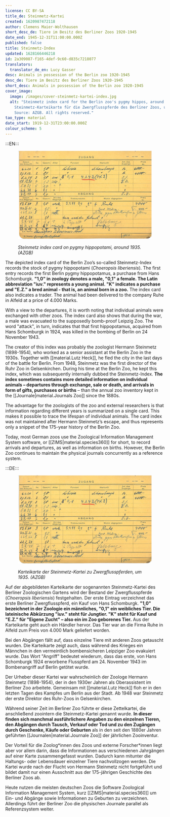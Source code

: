 ```yaml
---
license: CC BY-SA
title_de: Steinmetz-Kartei
created: 1620987472118
author: Clemens Maier-Wolthausen
short_desc_de: Tiere im Besitz des Berliner Zoos 1920-1945
date_end: 1945-12-31T11:00:00.000Z
published: false
title: Steinmetz-Index
updated: 1628166446218
id: 2a309087-f165-4def-9c60-d835c7218077
translators:
  translator_de_en: Lucy Gasser
desc: Animals in possession of the Berlin zoo 1920-1945
desc_de: Tiere im Besitz des Berliner Zoos 1920-1945
short_desc: Animals in possession of the Berlin zoo 1920-1945
cover_image:
  image: /images/cover-steinmetz-kartei-index.jpg
  alt: "Steinmetz index card for the Berlin zoo's pygmy hippos, around 1935.
    Steinmetz-Karteikarte für die Zwergflusspferde des Berliner Zoos, um 1935.
    Source: AZGB. All rights reserved."
tao_type: material
date_start: 1919-12-31T23:00:00.000Z
colour_scheme: 5
---
```


:::EN:::

<figure>

![Index card with handwritten entries on arrival and departure. Columns under arrival: Date of arrival, No., Sex., Age, Place found, Origin, Type of arrival, Price Mk. Columns under departure: Date of departure, No., Sex, Type of departure, Cause of death, Delivered to, Price Mk.](images/cmw/Kartei_Flusspferd1.jpg)

<figcaption>

_Steinmetz index card on pygmy hippopotami, around 1935. (AZGB)_

</figcaption>

</figure>

The depicted index card of the Berlin Zoo’s so-called Steinmetz-Index records the stock of pygmy hippopotami (_Choeropsis liberiensis_). The first entry records the first Berlin pygmy hippopotamus, a purchase from Hans Schomburgk. **"1,0" in zoology denotes a male, "0,1" a female. The Latin abbreviation "iuv." represents a young animal. "K" indicates a purchase and "E.Z." a bred animal - that is, an animal born in a zoo.** The index card also indicates a trader. The animal had been delivered to the company Ruhe in Alfeld at a price of 4.000 Marks. 

With a view to the departures, it is worth noting that individual animals were exchanged with other zoos. The index card also shows that during the war, a male was evacuated to the supposedly bomb-proof Leipzig Zoo. The word "attack", in turn, indicates that that first hippopotamus, acquired from Hans Schomburgk in 1924, was killed in the bombing of Berlin on 24 November 1943.

The creator of this index was probably the zoologist Hermann Steinmetz (1898-1954), who worked as a senior assistant at the Berlin Zoo in the 1930s. Together with [[material.Lutz Heck]], he fled the city in the last days of the battle for Berlin. From 1948, Steinmetz was the first director of the Ruhr Zoo in Gelsenkirchen.
During his time at the Berlin Zoo, he kept this index, which was subsequently internally dubbed the Steinmetz-Index. **The index sometimes contains more detailed information on individual animals – departures through exchange, sale or death, and arrivals in form of gifts, purchases or births** – than the annual zoo inventory kept in the [[Journale|material.Journals Zoo]] since the 1880s.

The advantage for the zoologists of the zoo and external researchers is that information regarding different years is summarized on a single card. This makes it possible to trace the lifespan of individual animals. The card index was not maintained after Hermann Steinmetz’s escape, and thus represents only a snippet of the 175-year history of the Berlin Zoo.

Today, most German zoos use the Zoological Information Management System software, or [[ZIMS|material.species360]] for short, to record arrivals and departures, as well as information on births. However, the Berlin Zoo continues to maintain the physical journals concurrently as a reference system.

:::DE:::

<figure>

![Karteikarte mit handschriftlichen Eintragungen zu Zugang und Abgang. Spalten unter Zugang: Datum der Ankunft, Nr., Geschl., Alter, Fundort, Herkunft, Art des Zugangs, Preis Mk. Spalten unter Abgang: Datum des Abgangs, Nr., Geschl., Art des Abgangs, Todesursache, Wohin abgegeben, Preis Mk.](images/cmw/Kartei_Flusspferd1.jpg)

<figcaption>

_Karteikarte der Steinmetz-Kartei zu Zwergflusspferden, um 1935. (AZGB)_

</figcaption>

</figure>

Auf der abgebildeten Karteikarte der sogenannten Steinmetz-Kartei des Berliner Zoologischen Gartens wird der Bestand der Zwergflusspferde (_Choeropsis liberiensis_) festgehalten. Der erste Eintrag verzeichnet das erste Berliner Zwergflusspferd, ein Kauf von Hans Schomburgk. **"1,0" bezeichnet in der Zoologie ein männliches, "0,1" ein weibliches Tier. Die lateinische Abkürzung "iuv." steht für Jungtier. "K" steht für Kauf und "E.Z." für "Eigene Zucht" – also ein im Zoo geborenes Tier.** Aus der Karteikarte geht auch ein Händler  hervor. Das Tier war an die Firma Ruhe in Alfeld zum Preis von 4.000 Mark geliefert worden. 

Bei den Abgängen fällt auf, dass einzelne Tiere mit anderen Zoos getauscht wurden. Die Karteikarte zeigt auch, dass während des Krieges ein Männchen in den vermeintlich bombensicheren Leipziger Zoo evakuiert wurde. Das Wort "Angriff" bedeutet wiederum, dass das erste, von Hans Schomburgk 1924 erworbene Flusspferd am 24. November 1943 im Bombenangriff auf Berlin getötet wurde.

Der Urheber dieser Kartei war wahrscheinlich der Zoologe Hermann Steinmetz (1898-1954), der in den 1930er Jahren als Oberassistent im Berliner Zoo arbeitete. Gemeinsam mit [[material.Lutz Heck]] floh er in den letzten Tagen des Kampfes um Berlin aus der Stadt. Ab 1948 war Steinmetz der erste Direktor des Ruhr-Zoos in Gelsenkirchen.

Während seiner Zeit im Berliner Zoo führte er diese Zettelkartei, die anschließend zoointern die Steinmetz-Kartei genannt wurde. **In dieser finden sich manchmal ausführlichere Angaben zu den einzelnen Tieren, den Abgängen durch Tausch, Verkauf oder Tod und zu den Zugängen durch Geschenke, Käufe oder Geburten** als in den seit den 1880er Jahren geführten [[Journalen|material.Journale Zoo]] der jährlichen Zooinventur.

Der Vorteil für die Zoolog\*innen des Zoos und externe Forscher\*innen liegt aber vor allem darin, dass die Informationen aus verschiedenen Jahrgängen auf einer Karte zusammengefasst wurden. Dadurch kann mitunter die Haltungs- oder Lebensdauer einzelner Tiere nachvollzogen werden. Die Kartei wurde nach der Flucht von Hermann Steinmetz nicht fortgeführt und bildet damit nur einen Ausschnitt aus der 175-jährigen Geschichte des Berliner Zoos ab.

Heute nutzen die meisten deutschen Zoos die Software Zoological Information Management System, kurz [[ZIMS|material.species360]] um Ein- und Abgänge sowie Informationen zu Geburten zu verzeichnen. Allerdings führt der Berliner Zoo die physischen Journale parallel als Referenzsystem weiter.
